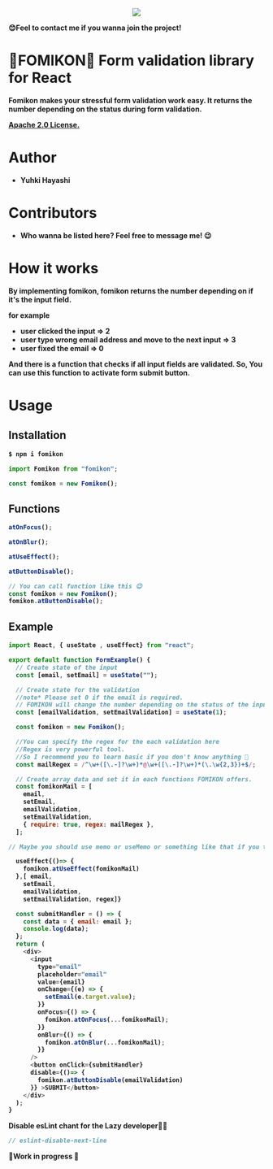 <p align="center">
<img src="https://user-images.githubusercontent.com/37522195/148510942-f689f58f-ed82-4ce6-94e4-76aba2f8ee82.jpg"/>

<strong>😊Feel to contact me if you wanna join the project!<strong>

</p>

# 👾FOMIKON👾 Form validation library for React

Fomikon makes your stressful form validation work easy.
It returns the number depending on the status during form validation.

[Apache 2.0 License.](https://github.com/cosmo2357/fomikon/LICENSE)

# Author

- Yuhki Hayashi

# Contributors

- Who wanna be listed here? Feel free to message me! 😉

# How it works

By implementing fomikon, fomikon returns the number depending on if it's the input field.

for example

- user clicked the input => 2
- user type wrong email address and move to the next input => 3
- user fixed the email => 0

And there is a function that checks if all input fields are validated.
So, You can use this function to activate form submit button.

# Usage

## Installation

```bash
$ npm i fomikon
```

```javascript
import Fomikon from "fomikon";
```

```javascript
const fomikon = new Fomikon();
```

## Functions

```javascript
atOnFocus();
```

```javascript
atOnBlur();
```

```javascript
atUseEffect();
```

```javascript
atButtonDisable();
```

```javascript
// You can call function like this 😉
const fomikon = new Fomikon();
fomikon.atButtonDisable();
```

## Example

```javascript
import React, { useState , useEffect} from "react";

export default function FormExample() {
  // Create state of the input
  const [email, setEmail] = useState("");

  // Create state for the validation
  //note* Please set 0 if the email is required.
  // FOMIKON will change the number depending on the status of the input.
  const [emailValidation, setEmailValidation] = useState(1);

  const fomikon = new Fomikon();

  //You can specify the regex for the each validation here
  //Regex is very powerful tool.
  //So I recommend you to learn basic if you don't know anything 💪
  const mailRegex = /^\w+([\.-]?\w+)*@\w+([\.-]?\w+)*(\.\w{2,3})+$/;

  // Create array data and set it in each functions FOMIKON offers.
  const fomikonMail = [
    email,
    setEmail,
    emailValidation,
    setEmailValidation,
    { require: true, regex: mailRegex },
  ];

// Maybe you should use memo or useMemo or something like that if you think about performance. 🐢

  useEffect{()=> {
    fomikon.atUseEffect(fomikonMail)
  },[ email,
    setEmail,
    emailValidation,
    setEmailValidation, regex]}

  const submitHandler = () => {
    const data = { email: email };
    console.log(data);
  };
  return (
    <div>
      <input
        type="email"
        placeholder="email"
        value={email}
        onChange={(e) => {
          setEmail(e.target.value);
        }}
        onFocus={() => {
          fomikon.atOnFocus(...fomikonMail);
        }}
        onBlur={() => {
          fomikon.atOnBlur(...fomikonMail);
        }}
      />
      <button onClick={submitHandler}　
      disable={()=> {
        fomikon.atButtonDisable(emailValidation)
      }} >SUBMIT</button>
    </div>
  );
}
```

Disable esLint chant for the Lazy developer🧙‍♂️

```javascript
// eslint-disable-next-line
```

👷Work in progress 👷
